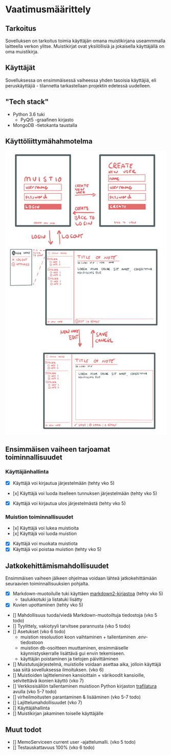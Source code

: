 # Vaatimusmäärittely

## Tarkoitus

Sovelluksen on tarkoitus toimia käyttäjän omana muistikirjana useammmalla laitteella verkon ylitse. Muistikirjat ovat yksilöllisiä ja jokaisella käyttäjällä on oma muistikirja.

## Käyttäjät

Sovelluksessa on ensimmäisessä vaiheessa yhden tasoisia käyttäjiä, eli peruskäyttäjiä - tilannetta tarkastellaan projektin edetessä uudelleen.

## "Tech stack"

- Python 3.6 tuki
  - PyQt5 -graafinen kirjasto
- MongoDB -tietokanta taustalla

## Käyttöliittymähahmotelma

![](./kuvat/interface.png)

## Ensimmäisen vaiheen tarjoamat toiminnallisuudet

### Käyttäjänhallinta

- [x] Käyttäjä voi kirjautua järjestelmään (tehty vko 5)
- [x] Käyttäjä voi luoda itselleen tunnuksen järjestelmään (tehty vko 5)
- [x] Käyttäjä voi kirjautua ulos järjestelmästä (tehty vko 5)

### Muistion toiminnallisuudet

- [x] Käyttäjä voi lukea muistioita
- [x] Käyttäjä voi luoda muistion
- [x] Käyttäjä voi muokata muistiota
- [x] Käyttäjä voi poistaa muistion (tehty vko 5)

## Jatkokehittämismahdollisuudet

Ensimmäisen vaiheen jälkeen ohjelmaa voidaan lähteä jatkokehittämään seuraavien toiminnallisuuksien pohjalta.

- [x] Markdown-muotoilulle tuki käyttäen [markdown2-kirjastoa](https://github.com/trentm/python-markdown2) (tehty vko 5)
  - taulukkotuki ja listatuki lisätty
- [x] Kuvien upottaminen (tehty vko 5)
- [] Mahdollisuus tuoda/viedä Markdown-muotoiltuja tiedostoja (vko 5 todo)
- [] Tyylittely, vakiotyyli tarvitsee parannusta (vko 5 todo)
- [] Asetukset (vko 6 todo)
  - muistion resoluution koon vaihtaminen + tallentaminen .env-tiedostoon
  - muistion db-osoitteen muuttaminen, ensimmäiselle käynnistyskerralle lisättävä gui envin tekemiseen.
  - käyttäjän poistaminen ja tietojen päivittäminen
- [] Muistutusjärjestelmä, muistiolle voidaan asettaa aika, jolloin käyttäjä saa siitä sovelluksessa ilmoituksen. (vko 6)
- [] Muistioiden lajitteleminen kansioittain + värikoodit kansioille, selvitettävä ikonien käyttö (vko 7)
- [] Verkkosisällön tallentaminen muistioon Python kirjaston [trafilatura](https://trafilatura.readthedocs.io/en/latest/) avulla (vko 5-7 todo)
- [] virheilmoitusten parantaminen & lisääminen (vko 5-7 todo)
- [] Lajittelumahdollisuudet (vko 7)
- [] Käyttäjähallinta
- [] Muistikirjan jakaminen toiselle käyttäjälle

## Muut todot

- [] MemoServiceen current user -ajattelumalli. (vko 5 todo)
- [] Testauskattavuus 100% (vko 6 todo)
